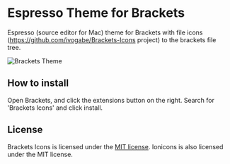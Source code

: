 Espresso Theme for Brackets
==============
Espresso (source editor for Mac) theme for Brackets with file icons (https://github.com/ivogabe/Brackets-Icons project) to the brackets file tree. 

![Brackets Theme](http://monosnap.com/image/NpYv8vYA9sammjJxcdGPErkwwwLi6Q.png "Brackets Mac Theme")

How to install
--------------
Open Brackets, and click the extensions button on the right. Search for 'Brackets Icons' and click install.

License
-------
Brackets Icons is licensed under the [MIT license](http://opensource.org/licenses/MIT). Ionicons is also licensed under the MIT license.